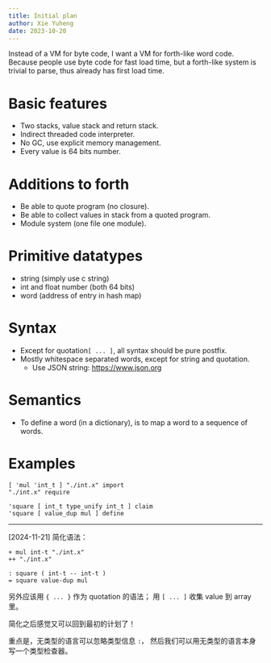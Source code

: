 ```yaml
---
title: Initial plan
author: Xie Yuheng
date: 2023-10-20
---
```


Instead of a VM for byte code,
I want a VM for forth-like word code.
Because people use byte code for fast load time,
but a forth-like system is trivial to parse,
thus already has first load time.

# Basic features

- Two stacks, value stack and return stack.
- Indirect threaded code interpreter.
- No GC, use explicit memory management.
- Every value is 64 bits number.

# Additions to forth

- Be able to quote program (no closure).
- Be able to collect values in stack from a quoted program.
- Module system (one file one module).

# Primitive datatypes

- string (simply use c string)
- int and float number (both 64 bits)
- word (address of entry in hash map)

# Syntax

- Except for quotation`[ ... ]`, all syntax should be pure postfix.
- Mostly whitespace separated words, except for string and quotation.
  - Use JSON string: https://www.json.org

# Semantics

- To define a word (in a dictionary),
  is to map a word to a sequence of words.

# Examples

```
[ 'mul 'int_t ] "./int.x" import
"./int.x" require

'square [ int_t type_unify int_t ] claim
'square [ value_dup mul ] define
```

------

[2024-11-21] 简化语法：

```
+ mul int-t "./int.x"
++ "./int.x"

: square ( int-t -- int-t )
= square value-dup mul
```

另外应该用 `{ ... }` 作为 quotation 的语法；
用 `[ ... ]` 收集 value 到 array 里。

简化之后感觉又可以回到最初的计划了！

重点是，无类型的语言可以忽略类型信息 `:`，
然后我们可以用无类型的语言本身写一个类型检查器。
